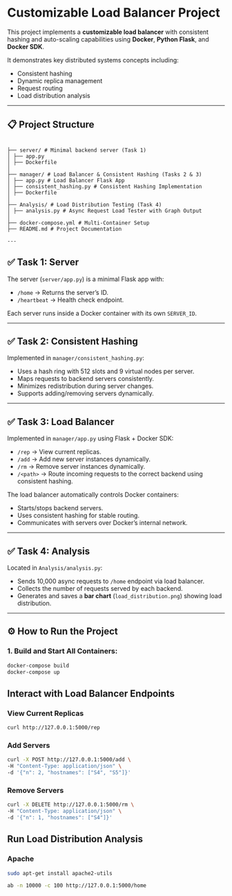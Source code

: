 # Customizable Load Balancer Project

This project implements a **customizable load balancer** with consistent hashing and auto-scaling capabilities using **Docker**, **Python Flask**, and **Docker SDK**.

It demonstrates key distributed systems concepts including:

- Consistent hashing
- Dynamic replica management
- Request routing
- Load distribution analysis

---

## 📋 Project Structure
```

├── server/ # Minimal backend server (Task 1)
│ ├── app.py
│ ├── Dockerfile
│
├── manager/ # Load Balancer & Consistent Hashing (Tasks 2 & 3)
│ ├── app.py # Load Balancer Flask App
│ ├── consistent_hashing.py # Consistent Hashing Implementation
│ ├── Dockerfile
│
├── Analysis/ # Load Distribution Testing (Task 4)
│ ├── analysis.py # Async Request Load Tester with Graph Output
│
├── docker-compose.yml # Multi-Container Setup
├── README.md # Project Documentation

---
```
## ✅ Task 1: Server

The server (`server/app.py`) is a minimal Flask app with:

- `/home` → Returns the server’s ID.
- `/heartbeat` → Health check endpoint.

Each server runs inside a Docker container with its own `SERVER_ID`.

---

## ✅ Task 2: Consistent Hashing

Implemented in `manager/consistent_hashing.py`:

- Uses a hash ring with 512 slots and 9 virtual nodes per server.
- Maps requests to backend servers consistently.
- Minimizes redistribution during server changes.
- Supports adding/removing servers dynamically.

---

## ✅ Task 3: Load Balancer

Implemented in `manager/app.py` using Flask + Docker SDK:

- `/rep` → View current replicas.
- `/add` → Add new server instances dynamically.
- `/rm` → Remove server instances dynamically.
- `/<path>` → Route incoming requests to the correct backend using consistent hashing.

The load balancer automatically controls Docker containers:

- Starts/stops backend servers.
- Uses consistent hashing for stable routing.
- Communicates with servers over Docker’s internal network.

---

## ✅ Task 4: Analysis

Located in `Analysis/analysis.py`:

- Sends 10,000 async requests to `/home` endpoint via load balancer.
- Collects the number of requests served by each backend.
- Generates and saves a **bar chart** (`load_distribution.png`) showing load distribution.

---

## ⚙️ How to Run the Project

### 1. Build and Start All Containers:

```bash
docker-compose build
docker-compose up


```

## Interact with Load Balancer Endpoints

### View Current Replicas

```bash
curl http://127.0.0.1:5000/rep

```

### Add Servers

```bash
curl -X POST http://127.0.0.1:5000/add \
-H "Content-Type: application/json" \
-d '{"n": 2, "hostnames": ["S4", "S5"]}'


```

### Remove Servers

```bash
curl -X DELETE http://127.0.0.1:5000/rm \
-H "Content-Type: application/json" \
-d '{"n": 1, "hostnames": ["S4"]}'

```

## Run Load Distribution Analysis

### Apache

```bash
sudo apt-get install apache2-utils

```

```bash
ab -n 10000 -c 100 http://127.0.0.1:5000/home

```
